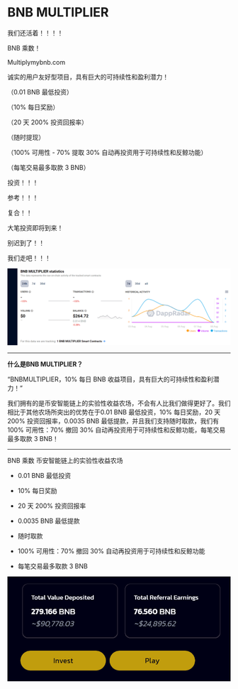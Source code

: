 # BNB MULTIPLIER

<p>我们还活着！！！！</p>
<p>BNB 乘数！&nbsp;</p>
<p>Multiplymybnb.com&nbsp;</p>
<p>诚实的用户友好型项目，具有巨大的可持续性和盈利潜力！</p>
<p>（0.01 BNB 最低投资）</p>
<p>（10% 每日奖励）</p>
<p>（20 天 200% 投资回报率）</p>
<p>（随时提现）</p>
<p>（100% 可用性 - 70% 提取 30% 自动再投资用于可持续性和反鲸功能）&nbsp;</p>
<p>（每笔交易最多取款 3 BNB）</p>
<p>投资！！！</p>
<p>参考！！！</p>
<p>复合！！</p>
<p>大笔投资即将到来！&nbsp;</p>
<p>别迟到了！！&nbsp;</p>
<p>我们走吧！！！</p>

![b](b.png)

---



**什么是BNB MULTIPLIER？**

“BNBMULTIPLIER，10% 每日 BNB 收益项目，具有巨大的可持续性和盈利潜力！”

我们拥有的是币安智能链上的实验性收益农场，不会有人比我们做得更好了。我们相比于其他农场所突出的优势在于0.01 BNB 最低投资，10% 每日奖励，20 天 200% 投资回报率，0.0035 BNB 最低提款，并且我们支持随时取款，我们有100% 可用性：70% 撤回 30% 自动再投资用于可持续性和反鲸功能，每笔交易最多取款 3 BNB！



---



BNB 乘数
币安智能链上的实验性收益农场

- 0.01 BNB 最低投资

- 10% 每日奖励

- 20 天 200% 投资回报率

- 0.0035 BNB 最低提款

- 随时取款

- 100% 可用性：70% 撤回 30% 自动再投资用于可持续性和反鲸功能

- 每笔交易最多取款 3 BNB

  

 ![a](a.png)
